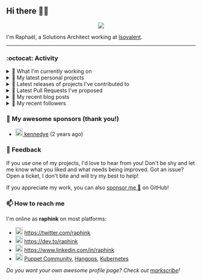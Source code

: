 ## Hi there 👋🏼


<p align="center">
  <a href="https://github.com/ryo-ma/github-profile-trophy"><img src="https://github-profile-trophy.vercel.app/?username=raphink&theme=darkhub&margin-w=15&margin-h=15&no-frame=true&column=5"/></a>
</p>


I'm Raphaël, a Solutions Architect working at [Isovalent](https://github.com/isovalent).

<hr />


### :octocat: Activity

<details>
<summary>👷 What I'm currently working on</summary>

- [cilium/cilium](https://github.com/cilium/cilium) - eBPF-based Networking, Security, and Observability (2 weeks ago)
- [raphink/geneve_1564](https://github.com/raphink/geneve_1564) - LaTeX facsimile of a Bible de Genève, 1564 (1 month ago)
- [cilium/cilium-cli](https://github.com/cilium/cilium-cli) - CLI to install, manage &amp; troubleshoot Kubernetes clusters running Cilium (1 month ago)
- [isovalent/grafana-dashboards](https://github.com/isovalent/grafana-dashboards) - Grafana dashboards for Cilium (1 month ago)
- [raphink/dotfiles](https://github.com/raphink/dotfiles) -  (2 months ago)
</details>

<details>
<summary>🌱 My latest personal projects</summary>

- [raphink/book-template](https://github.com/raphink/book-template) - book-template
- [raphink/rebel-base](https://github.com/raphink/rebel-base) - rebel-base
- [raphink/localhost-run-proxy](https://github.com/raphink/localhost-run-proxy) - 
- [raphink/dotfiles](https://github.com/raphink/dotfiles) - 
- [raphink/applicationsets-demo](https://github.com/raphink/applicationsets-demo) - 
</details>

<details>
<summary>🔭 Latest releases of projects I've contributed to</summary>

- [cilium/cilium-cli](https://github.com/cilium/cilium-cli) ([v0.13.2](https://github.com/cilium/cilium-cli/releases/tag/v0.13.2), 1 week ago) - CLI to install, manage &amp; troubleshoot Kubernetes clusters running Cilium
- [cilium/cilium](https://github.com/cilium/cilium) ([v1.13.1](https://github.com/cilium/cilium/releases/tag/v1.13.1), 1 week ago) - eBPF-based Networking, Security, and Observability
- [cilium/hubble](https://github.com/cilium/hubble) ([v0.11.3](https://github.com/cilium/hubble/releases/tag/v0.11.3), 1 week ago) - Hubble - Network, Service &amp; Security Observability for Kubernetes using eBPF
- [cilium/tetragon](https://github.com/cilium/tetragon) ([v0.8.4](https://github.com/cilium/tetragon/releases/tag/v0.8.4), 3 weeks ago) - eBPF-based Security Observability and Runtime Enforcement
- [GameLab-UNIL-EPFL/Lausanne-1830](https://github.com/GameLab-UNIL-EPFL/Lausanne-1830) ([v1.5](https://github.com/GameLab-UNIL-EPFL/Lausanne-1830/releases/tag/v1.5), 3 weeks ago) - Winner of the Swiss Game Award 2022 for Best Serious Game. Open-Source Historically accurate RPG based in 1830s Lausanne.
</details>

<details>
<summary>🔨 Latest Pull Requests I've proposed</summary>

- [Add IPAM modes comparison table](https://github.com/cilium/cilium/pull/24285) on [cilium/cilium](https://github.com/cilium/cilium) (2 weeks ago)
</details>

<details>
<summary>📜 My recent blog posts</summary>

- [Towards a Modular DevOps Stack](https://dev.to/camptocamp-ops/towards-a-modular-devops-stack-257c) (1 year ago)
- [A 15-year Puppet Journey](https://dev.to/raphink/a-15-year-puppet-journey-4o39) (1 year ago)
- [How to allow dynamic Terraform Provider Configuration](https://dev.to/camptocamp-ops/how-to-allow-dynamic-terraform-provider-configuration-20ik) (2 years ago)
- [March Cloud Native Romandie Meetup](https://dev.to/camptocamp-ops/march-cloud-native-romandie-meetup-o2f) (2 years ago)
- [Immutability &amp; loose coupling: a match made in heaven](https://dev.to/camptocamp-ops/immutability-loose-coupling-a-match-made-in-heaven-37kl) (2 years ago)
</details>

<details>
<summary>👥 My recent followers</summary>

- [<img src="https://avatars.githubusercontent.com/u/26209571?u=63f3a16fbb0ae6d2a2ff59658bdb6ec65fd0342f&amp;v=4" height="20"/> PapiHack](https://github.com/PapiHack)
- [<img src="https://avatars.githubusercontent.com/u/9934402?u=5d9370f25b297158a82f4767a2cedba20e36477e&amp;v=4" height="20"/> darox](https://github.com/darox)
- [<img src="https://avatars.githubusercontent.com/u/794625?u=0a7e47af6f061a789f65b89cf8972978782bfaf8&amp;v=4" height="20"/> zeysh](https://github.com/zeysh)
- [<img src="https://avatars.githubusercontent.com/u/13658573?v=4" height="20"/> lukasz-bielinski](https://github.com/lukasz-bielinski)
- [<img src="https://avatars.githubusercontent.com/u/46323883?u=e386e41584fc560591d96c5dcae4256584126026&amp;v=4" height="20"/> konjoinfinity](https://github.com/konjoinfinity)
</details>


### 💚 My awesome sponsors (thank you!)

- [<img src="https://avatars.githubusercontent.com/u/1110127?v=4" height="20"/> kennedye](https://github.com/kennedye) (2 years ago)


### 💬 Feedback

If you use one of my projects, I'd love to hear from you!
Don't be shy and let me know what you liked and what needs being improved.
Got an issue? Open a ticket, I don't bite and will try my best to help!

If you appreciate my work, you can also [sponsor me 💚](https://github.com/sponsors/raphink) on GitHub!


### 📫 How to reach me

I'm online as **raphink** on most platforms:

- <img src="https://raw.githubusercontent.com/FortAwesome/Font-Awesome/master/svgs/brands/twitter.svg" width="20" alt="Twitter" /> https://twitter.com/raphink
- <img src="https://raw.githubusercontent.com/FortAwesome/Font-Awesome/master/svgs/brands/dev.svg" width="20" alt="Blog" /> https://dev.to/raphink
- <img src="https://raw.githubusercontent.com/FortAwesome/Font-Awesome/master/svgs/brands/linkedin.svg" width="20" alt="LinkedIn" /> https://www.linkedin.com/in/raphink
- <img src="https://raw.githubusercontent.com/FortAwesome/Font-Awesome/master/svgs/brands/slack.svg" width="20" alt="Slack" /> [Puppet Community](https://slack.puppet.com/), [Hangops](https://signup.hangops.com/), [Kubernetes](https://slack.k8s.io/)

*Do you want your own awesome profile page? Check out [markscribe](https://github.com/muesli/markscribe)!*
